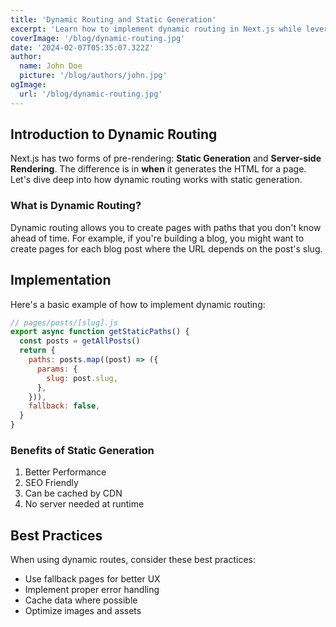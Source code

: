```yaml
---
title: 'Dynamic Routing and Static Generation'
excerpt: 'Learn how to implement dynamic routing in Next.js while leveraging the power of static generation for optimal performance.'
coverImage: '/blog/dynamic-routing.jpg'
date: '2024-02-07T05:35:07.322Z'
author:
  name: John Doe
  picture: '/blog/authors/john.jpg'
ogImage:
  url: '/blog/dynamic-routing.jpg'
---
```


## Introduction to Dynamic Routing

Next.js has two forms of pre-rendering: **Static Generation** and **Server-side Rendering**. The difference is in **when** it generates the HTML for a page. Let's dive deep into how dynamic routing works with static generation.

### What is Dynamic Routing?

Dynamic routing allows you to create pages with paths that you don't know ahead of time. For example, if you're building a blog, you might want to create pages for each blog post where the URL depends on the post's slug.

## Implementation

Here's a basic example of how to implement dynamic routing:

```javascript
// pages/posts/[slug].js
export async function getStaticPaths() {
  const posts = getAllPosts()
  return {
    paths: posts.map((post) => ({
      params: {
        slug: post.slug,
      },
    })),
    fallback: false,
  }
}
```

### Benefits of Static Generation

1. Better Performance
2. SEO Friendly
3. Can be cached by CDN
4. No server needed at runtime

## Best Practices

When using dynamic routes, consider these best practices:
- Use fallback pages for better UX
- Implement proper error handling
- Cache data where possible
- Optimize images and assets 